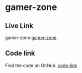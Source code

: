 # gamer-zone

## Live Link
gamer-zone [gamer-zone](https://rafikulislam775.github.io/gamer-zone/).

##  Code link
Find the  code on GitHub: [code-link](https://github.com/rafikulislam775/gamer-zone)
